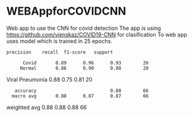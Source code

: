 # WEBAppforCOVIDCNN
Web app to use the CNN for covid detection
The app is using https://github.com/vienskaz/COVID19-CNN for clasification
To web app uses model which is trained in 25 epochs.



    precision    recall  f1-score   support

          Covid       0.89      0.96      0.93        26
         Normal       0.86      0.90      0.88        20
Viral Pneumonia       0.88      0.75      0.81        20

       accuracy                           0.88        66
      macro avg       0.88      0.87      0.87        66
   weighted avg       0.88      0.88      0.88        66

  
